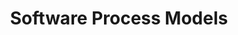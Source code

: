 ---
created: 2014-1-4 18:38:00 -500
layout: post
title: Software Process Models
permalink: sqa/software-process-models
collections: sqa
toc: site.data.sqa
---
